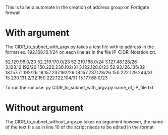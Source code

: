 
This is to help automate in the creation of address group on Fortigate firewall.

# With argument

The CIDR_to_subnet_with_argv.py takes a test file with ip address in the format ex. 192.168.10.1/24 on each line 
as in the file IP_CIDR_Notation.txt.

52.129.96.0/20
52.219.170.0/23
52.219.168.0/24
3.127.48.128/26
3.123.12.192/26
150.222.230.102/31
3.122.128.0/23
52.93.126.135/32
18.157.71.192/26
18.157.237.192/26
18.157.237.128/26
150.222.129.244/31
15.230.131.2/32
150.222.122.104/31
15.177.68.0/23

To run the run use: py CIDR_to_subnet_with_argv.py name_of_IP_file.txt

# Without argument 

The CIDR_to_subnet_without_argv.py takes no argument 
however, the name of the text file as in line 10 of the script needs to be edited in the format 